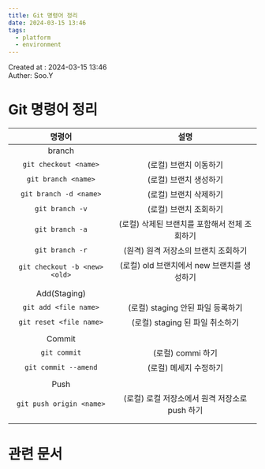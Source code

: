 ```yaml
---
title: Git 명령어 정리
date: 2024-03-15 13:46
tags:
  - platform
  - environment
---
```


Created at : 2024-03-15 13:46  
Auther: Soo.Y  

# Git 명령어 정리

|            명령어             |                      설명                      |
|:-----------------------------:|:----------------------------------------------:|
|            branch             |                                                |
|     `git checkout <name>`     |             (로컬) 브랜치 이동하기             |
|      `git branch <name>`      |             (로컬) 브랜치 생성하기             |
|    `git branch -d <name>`     |             (로컬) 브랜치 삭제하기             |
|        `git branch -v`        |             (로컬) 브랜치 조회하기             |
|        `git branch -a`        | (로컬) 삭제된 브랜치를 포함해서 전체 조회하기  |
|        `git branch -r`        |      (원격) 원격 저장소의 브랜치 조회하기      |
| `git checkout -b <new> <old>` |  (로컬) old 브랜치에서 new 브랜치를 생성하기   |
|                               |                                                |
|         Add(Staging)          |                                                |
|     `git add <file name>`     |       (로컬) staging 안된 파일 등록하기        |
|    `git reset <file name>`    |        (로컬) staging 된 파일 취소하기         |
|                               |                                                |
|            Commit             |                                                |
|         `git commit`          |               (로컬) commi 하기                |
|     `git commit --amend`      |             (로컬) 메세지 수정하기             |
|                               |                                                |
|             Push              |                                                |
|   `git push origin <name>`    | (로컬) 로컬 저장소에서 원격 저장소로 push 하기 |
|                               |                                                |
|                               |                                                |


# 관련 문서


